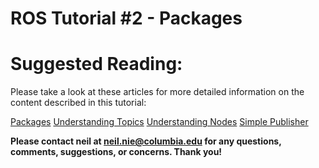 # ROS Tutorial #2 - Packages

# Suggested Reading: 

Please take a look at these articles for more detailed information on the content described in this tutorial: 

[Packages](http://wiki.ros.org/Packages)
[Understanding Topics](http://wiki.ros.org/ROS/Tutorials/UnderstandingTopics)
[Understanding Nodes](http://wiki.ros.org/ROS/Tutorials/UnderstandingNodes)
[Simple Publisher](http://wiki.ros.org/rospy_tutorials/Tutorials/WritingPublisherSubscriber)

**Please contact neil at neil.nie@columbia.edu for any questions, comments, suggestions, or concerns. Thank you!** 
